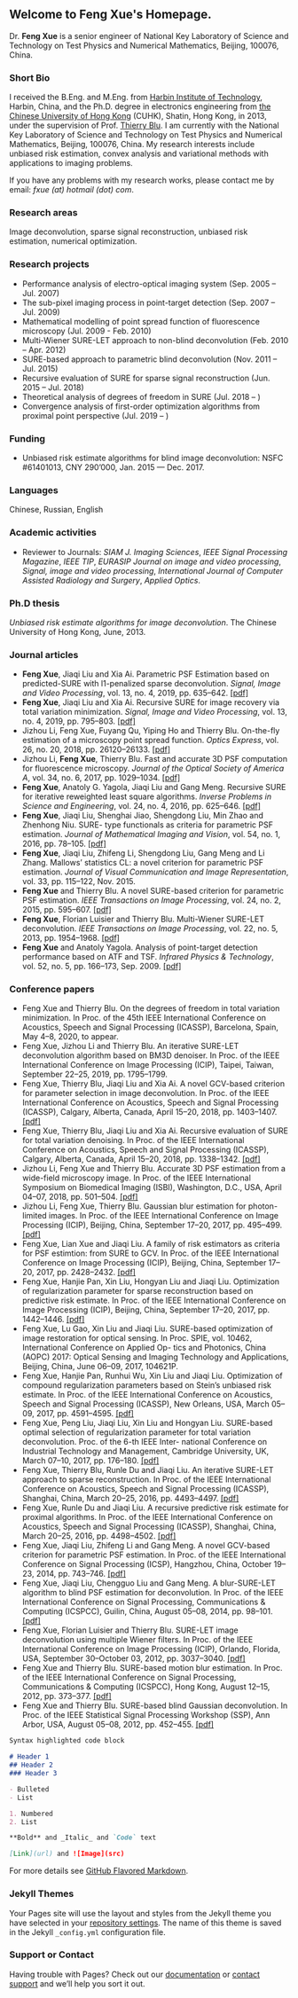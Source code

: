 ## Welcome to Feng Xue's Homepage.

Dr. **Feng Xue** is a senior engineer of National Key Laboratory of Science and Technology on Test Physics and Numerical Mathematics, Beijing, 100076, China.

### Short Bio
I received the B.Eng. and M.Eng. from <a href="http://www.hit.edu.cn">Harbin Institute of Technology</a>, Harbin, China, and the Ph.D. degree in electronics engineering from <a href="http://www.cuhk.edu.hk">the Chinese University of Hong Kong</a> (CUHK), Shatin, Hong Kong, in 2013, under the supervision of Prof. <a href="http://www.ee.cuhk.edu.hk/~tblu/monsite/phps/">Thierry Blu</a>. I am currently with the National Key Laboratory of Science and Technology on Test Physics and Numerical Mathematics, Beijing, 100076, China. My research interests include unbiased risk estimation, convex analysis and variational methods with applications to imaging problems.

If you have any problems with my research works, please contact me by email: _fxue (at) hotmail (dot) com_.

### Research areas

Image deconvolution, sparse signal reconstruction, unbiased risk estimation, numerical optimization.

### Research projects
- Performance analysis of electro-optical imaging system (Sep. 2005 – Jul. 2007)
- The sub-pixel imaging process in point-target detection (Sep. 2007 – Jul. 2009)
- Mathematical modelling of point spread function of fluorescence microscopy (Jul. 2009 - Feb. 2010)
- Multi-Wiener SURE-LET approach to non-blind deconvolution (Feb. 2010 – Apr. 2012)
- SURE-based approach to parametric blind deconvolution (Nov. 2011 – Jul. 2015)
- Recursive evaluation of SURE for sparse signal reconstruction (Jun. 2015 – Jul. 2018)
- Theoretical analysis of degrees of freedom in SURE (Jul. 2018 –  )
- Convergence analysis of first-order optimization algorithms from proximal point perspective (Jul. 2019 –  )

### Funding
- Unbiased risk estimate algorithms for blind image deconvolution: NSFC #61401013, CNY 290’000, Jan. 2015 — Dec. 2017.

### Languages
Chinese, Russian, English

### Academic activities
- Reviewer to Journals: _SIAM J. Imaging Sciences_, _IEEE Signal Processing Magazine_, _IEEE TIP_, _EURASIP Journal on image and video processing_, _Signal, image and video processing_, _International Journal of Computer Assisted Radiology and Surgery_, _Applied Optics_.

### Ph.D thesis
_Unbiased risk estimate algorithms for image deconvolution_. The Chinese University of Hong Kong, June, 2013.

### Journal articles

- **Feng Xue**, Jiaqi Liu and Xia Ai. Parametric PSF Estimation based on predicted-SURE with l1-penalized sparse deconvolution. _Signal, Image and Video Processing_, vol. 13, no. 4, 2019, pp. 635–642.  <a href="/sivp_psf_l1_2019.pdf">[pdf]</a>
- **Feng Xue**, Jiaqi Liu and Xia Ai. Recursive SURE for image recovery via total variation minimization. _Signal, Image and Video Processing_, vol. 13, no. 4, 2019, pp. 795–803. <a href="/sivp_tv_min_2019.pdf">[pdf]</a>
- Jizhou Li, Feng Xue, Fuyang Qu, Yiping Ho and Thierry Blu. On-the-fly estimation of a microscopy point spread function. _Optics Express_, vol. 26, no. 20, 2018, pp. 26120–26133. <a href="/optics_express_2018.pdf">[pdf]</a>
- Jizhou Li, **Feng Xue**, Thierry Blu. Fast and accurate 3D PSF computation for fluorescence microscopy. _Journal of the Optical Society of America A_, vol. 34, no. 6, 2017, pp. 1029–1034. <a href="/josaa_2017_published.pdf">[pdf]</a>
- **Feng Xue**, Anatoly G. Yagola, Jiaqi Liu and Gang Meng. Recursive SURE for iterative reweighted least square algorithms. _Inverse Problems in Science and Engineering_, vol. 24, no. 4, 2016, pp. 625–646. <a href="/ipse_irls_2016.pdf">[pdf]</a>
- **Feng Xue**, Jiaqi Liu, Shenghai Jiao, Shengdong Liu, Min Zhao and Zhenhong Niu. SURE- type functionals as criteria for parametric PSF estimation. _Journal of Mathematical Imaging and Vision_, vol. 54, no. 1, 2016, pp. 78–105. <a href="/jmiv_published_2016.pdf">[pdf]</a>
- **Feng Xue**, Jiaqi Liu, Zhifeng Li, Shengdong Liu, Gang Meng and Li Zhang. Mallows’ statistics CL: a novel criterion for parametric PSF estimation. _Journal of Visual Communication and Image Representation_, vol. 33, pp. 115–122, Nov. 2015.
- **Feng Xue** and Thierry Blu. A novel SURE-based criterion for parametric PSF estimation. _IEEE Transactions on Image Processing_, vol. 24, no. 2, 2015, pp. 595–607. <a href="/tip_2015.pdf">[pdf]</a>
- **Feng Xue**, Florian Luisier and Thierry Blu. Multi-Wiener SURE-LET deconvolution. _IEEE Transactions on Image Processing_, vol. 22, no. 5, 2013, pp. 1954–1968. <a href="/tip_2013.pdf">[pdf]</a>
- **Feng Xue** and Anatoly Yagola. Analysis of point-target detection performance based on ATF and TSF. _Infrared Physics & Technology_, vol. 52, no. 5, pp. 166–173, Sep. 2009. <a href="/infrared_2009.pdf">[pdf]</a>

### Conference papers
- Feng Xue and Thierry Blu. On the degrees of freedom in total variation minimization. In Proc. of the 45th IEEE International Conference on Acoustics, Speech and Signal Processing (ICASSP), Barcelona, Spain, May 4–8, 2020, to appear.
- Feng Xue, Jizhou Li and Thierry Blu. An iterative SURE-LET deconvolution algorithm based on BM3D denoiser. In Proc. of the IEEE International Conference on Image Processing (ICIP), Taipei, Taiwan, September 22–25, 2019, pp. 1795–1799.
- Feng Xue, Thierry Blu, Jiaqi Liu and Xia Ai. A novel GCV-based criterion for parameter selection in image deconvolution. In Proc. of the IEEE International Conference on Acoustics, Speech and Signal Processing (ICASSP), Calgary, Alberta, Canada, April 15–20, 2018, pp. 1403–1407.  <a href="/icassp_2018_tv.pdf">[pdf]</a> 
- Feng Xue, Thierry Blu, Jiaqi Liu and Xia Ai. Recursive evaluation of SURE for total variation denoising. In Proc. of the IEEE International Conference on Acoustics, Speech and Signal Processing (ICASSP), Calgary, Alberta, Canada, April 15–20, 2018, pp. 1338–1342. <a href="/icassp_2018_tv.pdf">[pdf]</a> 
- Jizhou Li, Feng Xue and Thierry Blu. Accurate 3D PSF estimation from a wide-field microscopy image. In Proc. of the IEEE International Symposium on Biomedical Imaging (ISBI), Washington, D.C., USA, April 04–07, 2018, pp. 501–504.  <a href="/isbi_2018_micro.pdf">[pdf]</a> 
- Jizhou Li, Feng Xue, Thierry Blu. Gaussian blur estimation for photon-limited images. In Proc. of the IEEE International Conference on Image Processing (ICIP), Beijing, China, September 17–20, 2017, pp. 495–499.   <a href="/isbi_2018_micro.pdf">[pdf]</a> 
- Feng Xue, Lian Xue and Jiaqi Liu. A family of risk estimators as criteria for PSF estimtion: from SURE to GCV. In Proc. of the IEEE International Conference on Image Processing (ICIP), Beijing, China, September 17–20, 2017, pp. 2428–2432.  <a href="/icip_2017_psf.pdf">[pdf]</a> 
- Feng Xue, Hanjie Pan, Xin Liu, Hongyan Liu and Jiaqi Liu. Optimization of regularization parameter for sparse reconstruction based on predictive risk estimate. In Proc. of the IEEE International Conference on Image Processing (ICIP), Beijing, China, September 17–20, 2017, pp. 1442–1446.  <a href="/icip_2017_admm.pdf">[pdf]</a> 
- Feng Xue, Lu Gao, Xin Liu and Jiaqi Liu. SURE-based optimization of image restoration for optical sensing. In Proc. SPIE, vol. 10462, International Conference on Applied Op- tics and Photonics, China (AOPC) 2017: Optical Sensing and Imaging Technology and Applications, Beijing, China, June 06–09, 2017, 104621P.
- Feng Xue, Hanjie Pan, Runhui Wu, Xin Liu and Jiaqi Liu. Optimization of compound regularization parameters based on Stein’s unbiased risk estimate. In Proc. of the IEEE International Conference on Acoustics, Speech and Signal Processing (ICASSP), New Orleans, USA, March 05–09, 2017, pp. 4591–4595.  <a href="/icassp_2018_tv.pdf">[pdf]</a> 
- Feng Xue, Peng Liu, Jiaqi Liu, Xin Liu and Hongyan Liu. SURE-based optimal selection of regularization parameter for total variation deconvolution. Proc. of the 6-th IEEE Inter- national Conference on Industrial Technology and Management, Cambridge University, UK, March 07–10, 2017, pp. 176–180.  <a href="/icassp_2018_tv.pdf">[pdf]</a> 
- Feng Xue, Thierry Blu, Runle Du and Jiaqi Liu. An iterative SURE-LET approach to sparse reconstruction. In Proc. of the IEEE International Conference on Acoustics, Speech and Signal Processing (ICASSP), Shanghai, China, March 20–25, 2016, pp. 4493–4497. <a href="/icspcc_2014.pdf">[pdf]</a>
- Feng Xue, Runle Du and Jiaqi Liu. A recursive predictive risk estimate for proximal algorithms. In Proc. of the IEEE International Conference on Acoustics, Speech and Signal Processing (ICASSP), Shanghai, China, March 20–25, 2016, pp. 4498–4502. <a href="/icspcc_2014.pdf">[pdf]</a>
- Feng Xue, Jiaqi Liu, Zhifeng Li and Gang Meng. A novel GCV-based criterion for parametric PSF estimation. In Proc. of the IEEE International Conference on Signal Processing (ICSP), Hangzhou, China, October 19–23, 2014, pp. 743–746. <a href="/icspcc_2014.pdf">[pdf]</a>
- Feng Xue, Jiaqi Liu, Chengguo Liu and Gang Meng. A blur-SURE-LET algorithm to blind PSF estimation for deconvolution. In Proc. of the IEEE International Conference on Signal Processing, Communications & Computing (ICSPCC), Guilin, China, August 05–08, 2014, pp. 98–101. <a href="/icspcc_2014.pdf">[pdf]</a>
- Feng Xue, Florian Luisier and Thierry Blu. SURE-LET image deconvolution using multiple Wiener filters. In Proc. of the IEEE International Conference on Image Processing (ICIP), Orlando, Florida, USA, September 30–October 03, 2012, pp. 3037–3040. <a href="/icip_2012.pdf">[pdf]</a> 
- Feng Xue and Thierry Blu. SURE-based motion blur estimation. In Proc. of the IEEE International Conference on Signal Processing, Communications & Computing (ICSPCC), Hong Kong, August 12–15, 2012, pp. 373–377. <a href="/icspcc_2012.pdf">[pdf]</a> 
- Feng Xue and Thierry Blu. SURE-based blind Gaussian deconvolution. In Proc. of the IEEE Statistical Signal Processing Workshop (SSP), Ann Arbor, USA, August 05–08, 2012, pp. 452–455.  <a href="/ssp_2012.pdf">[pdf]</a> 

```markdown
Syntax highlighted code block

# Header 1
## Header 2
### Header 3

- Bulleted
- List

1. Numbered
2. List

**Bold** and _Italic_ and `Code` text

[Link](url) and ![Image](src)
```

For more details see [GitHub Flavored Markdown](https://guides.github.com/features/mastering-markdown/).

### Jekyll Themes

Your Pages site will use the layout and styles from the Jekyll theme you have selected in your [repository settings](https://github.com/fxue1983/fxue.github.io/settings). The name of this theme is saved in the Jekyll `_config.yml` configuration file.

### Support or Contact

Having trouble with Pages? Check out our [documentation](https://help.github.com/categories/github-pages-basics/) or [contact support](https://github.com/contact) and we’ll help you sort it out.



